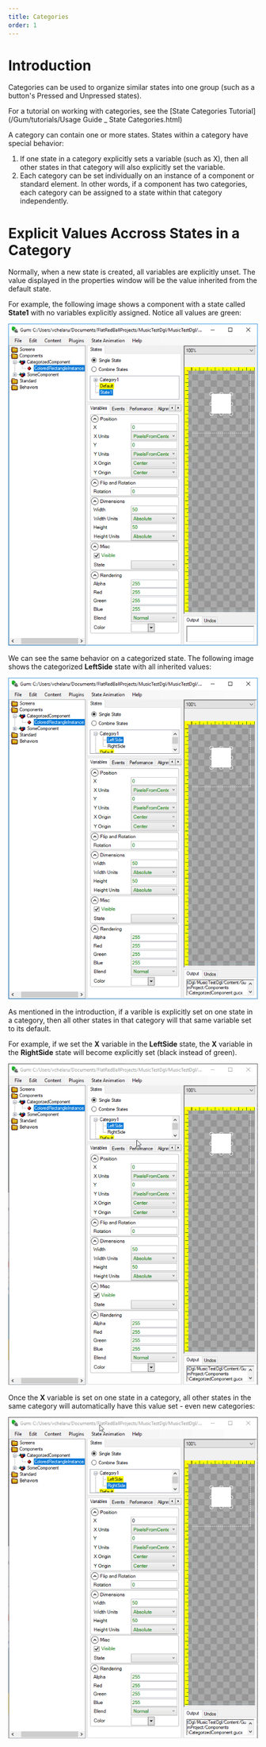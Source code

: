 ```yaml
---
title: Categories
order: 1
---
```


# Introduction

Categories can be used to organize similar states into one group (such as a button's Pressed and Unpressed states). 

For a tutorial on working with categories, see the [State Categories Tutorial](/Gum/tutorials/Usage Guide _ State Categories.html)

A category can contain one or more states. States within a category have special behavior:

1. If one state in a category explicitly sets a variable (such as X), then all other states in that category will also explicitly set the variable.
1. Each category can be set individually on an instance of a component or standard element. In other words, if a component has two categories, each category can be assigned to a state within that category independently.

# Explicit Values Accross States in a Category

Normally, when a new state is created, all variables are explicitly unset. The value displayed in the properties window will be the value inherited from the default state.

For example, the following image shows a component with a state called **State1** with no variables explicitly assigned. Notice all values are green:

![](unassignedvalues.png)

We can see the same behavior on a categorized state. The following image shows the categorized **LeftSide** state with all inherited values:

![](unassignedcategorized.png)

As mentioned in the introduction, if a varible is explicitly set on one state in a category, then all other states in that category will that same variable set to its default.

For example, if we set the **X** variable in the **LeftSide** state, the **X** variable in the **RightSide** state will become explicitly set (black instead of green).

![](sharedexplicitset.gif)

Once the **X** variable is set on one state in a category, all other states in the same category will automatically have this value set - even new categories:

![](newcategorizedstate.gif)